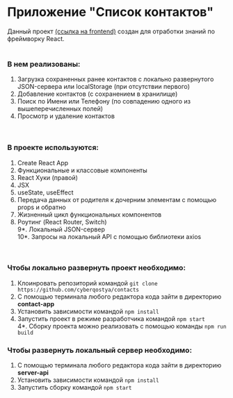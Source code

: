 # Приложение "Список контактов" 
Данный проект [(ссылка на frontend)](https://cyberqostya.github.io/contacts/#/) создан для отработки знаний по фреймворку React.<br><br>

### В нем реализованы:  
1. Загрузка сохраненных ранее контактов с локально развернутого JSON-сервера или localStorage (при отсутствии первого)
2. Добавление контактов (с сохранением в хранилище)
2. Поиск по Имени или Телефону (по совпадению одного из вышеперечисленных полей)
3. Просмотр и удаление контактов

<br>

### В проекте используются:
1. Create React App
2. Функциональные и классовые компоненты
3. React Хуки (правой)
3. JSX
4. useState, useEffect
5. Передача данных от родителя к дочерним элементам с помощью props и обратно
6. Жизненный цикл функциональных компонентов
7. Роутинг (React Router, Switch)  
9*. Локальный JSON-сервер  
10*. Запросы на локальный API с помощью библиотеки axios


<br>

### Чтобы локально развернуть проект необходимо:
1. Клоинровать репозиторий командой `git clone https://github.com/cyberqostya/contacts`
2. С помощью терминала любого редактора кода зайти в директорию **contact-app**
3. Установить зависимости командой `npm install`
4. Запустить проект в режиме разработчика командой `npm start`  
4*. Сборку проекта можно реализовать с помощью команды `npm run build`

### Чтобы развернуть локальный сервер необходимо:
1. С помощью терминала любого редактора кода зайти в директорию **server-api**
2. Установить зависимости командой `npm install`
3. Запустить сборку командой `npm start` 